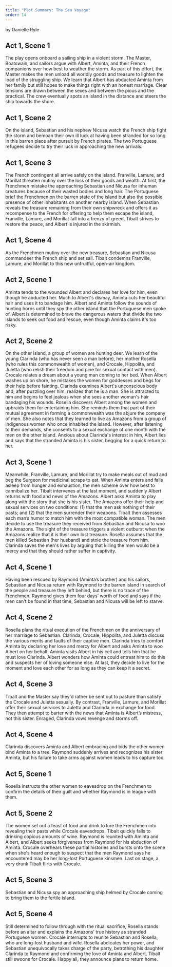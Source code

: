 ```yaml
---
title: "Plot Summary: The Sea Voyage"
order: 14
---
```

<p><span>by Danielle Ryle</span><br/></p>
<h2 id="header-a95c7d30-d4e6-21c7-8f13-a2301b78ee42"><span>Act 1, Scene 1</span><br/></h2>
<p><span>The play opens onboard a sailing ship in a violent storm. The Master, Boatswain, and sailors argue with Albert, Aminta, and their French companions over how best to weather the storm. As part of this effort, the Master makes the men unload all worldly goods and treasure to lighten the load of the struggling ship. We learn that Albert has abducted Aminta from her family but still hopes to make things right with an honest marriage. Clear tensions are drawn between the sexes and between the pious and the practical. The crew eventually spots an island in the distance and steers the ship towards the shore. </span><br/></p>
<h2 id="header-91aab920-9d12-956a-a681-71fcdd849e8a"><span>Act 1, Scene 2</span></h2>
<p>On the island, Sebastian and his nephew Nicusa watch the French ship fight the storm and bemoan their own ill luck at having been stranded for so long in this barren place after pursuit by French pirates. The two Portuguese refugees decide to try their luck in approaching the new arrivals. </p>
<h2 id="header-4089d547-787e-49a7-891f-bfcf53d50da4"><span>Act 1, Scene 3</span><br/></h2>
<p><span>The French contingent all arrive safely on the island. Franville, Lamure, and Morillat threaten mutiny over the loss of their goods and wealth. At first, the Frenchmen mistake the approaching Sebastian and Nicusa for inhuman creatures because of their wasted bodies and long hair. The Portuguese brief the Frenchmen on the barren state of the island but also the possible presence of other inhabitants on another nearby island. When Sebastian reveals the treasure remaining from their own shipwreck and offers it as recompense to the French for offering to help them escape the island, Franville, Lamure, and Morillat fall into a frenzy of greed, Tibalt strives to restore the peace, and Albert is injured in the skirmish. </span><br/></p>
<h2 id="header-89213d6a-fc4d-009e-bed2-5a0cf297edf7"><span>Act 1, Scene 4</span><br/></h2>
<p><span>As the Frenchmen mutiny over the new treasure, Sebastian and Nicusa commandeer the French ship and set sail. Tibalt condemns Franville, Lamure, and Morillat to this new unfruitful, open-air kingdom. </span><br/></p>
<h2 id="header-bd9ce6bd-b53b-8c61-c93e-d177d6c0686d"><span>Act 2, Scene 1</span><br/></h2>
<p><span>Aminta tends to the wounded Albert and declares her love for him, even though he abducted her. Much to Albert's dismay, Aminta cuts her beautiful hair and uses it to bandage him. Albert and Aminta follow the sounds of hunting horns until they spy the other island that the Portuguese men spoke of. Albert is determined to brave the dangerous waters that divide the two islands to seek out food and rescue, even though Aminta claims it's too risky.</span><br/></p>
<h2 id="header-cad718b4-d321-6d16-dd3a-5c14050e3d5b"><span>Act 2, Scene 2</span><br/></h2>
<p><span>On the other island, a group of women are hunting deer. We learn of the young Clarinda (who has never seen a man before), her mother Rosella (who rules this commonwealth of women), and Crocale, Hippolita, and Juletta (who relish their freedom and pine for sexual contact with men). Crocale relates a dream about a young man coming to her bed. When Albert washes up on shore, he mistakes the women for goddesses and begs for their help before fainting. Clarinda examines Albert's unconscious body and, after puzzling over him, realizes that he is a man. She is attracted to him and begins to feel jealous when she sees another woman's hair bandaging his wounds. Rosella discovers Albert among the women and upbraids them for entertaining him. She reminds them that part of their mutual agreement in forming a commonwealth was the abjure the company of men. She also notes that they learned to live as Amazons from a group of indigenous women who once inhabited the island. However, after listening to their demands, she consents to a sexual exchange of one month with the men on the other island. Anxious about Clarinda's interest in him, Albert lies and says that the stranded Aminta is his sister, begging for a quick return to her. </span><br/></p>
<h2 id="header-b8c1a6ab-63b8-d8ae-3394-8658b13e80d8"><span>Act 3, Scene 1</span><br/></h2>
<p><span>Meanwhile, Franville, Lamure, and Morillat try to make meals out of mud and beg the Surgeon for medicinal scraps to eat. When Aminta enters and falls asleep from hunger and exhaustion, the men scheme over how best to cannibalize her. Tibalt intervenes at the last moment, and suddenly Albert returns with food and news of the Amazons. Albert asks Aminta to play along with the story that she is his sister. The Amazons offer their help and sexual services on two conditions: (1) that the men ask nothing of their pasts; and (2) that the men surrender their weapons. Tibalt then assesses each man’s humor to match him with the most compatible woman. The men decide to use the treasure they received from Sebastian and Nicusa to woo the Amazons. The sight of the treasure triggers a violent outburst when the Amazons realize that it is their own lost treasure. Rosella assumes that the men killed Sebastian (her husband) and stole the treasure from him. Clarinda saves the men's lives by arguing that killing the men would be a mercy and that they should rather suffer in captivity. </span><br/></p>
<h2 id="header-3f4cc879-7c40-8047-8760-68a343cc3c36"><span>Act 4, Scene 1</span><br/></h2>
<p><span>Having been rescued by Raymond (Aminta’s brother) and his sailors, Sebastian and Nicusa return with Raymond to the barren island in search of the people and treasure they left behind, but there is no trace of the Frenchmen. Raymond gives them four days’ worth of food and says if the men can't be found in that time, Sebastian and Nicusa will be left to starve.  </span><br/></p>
<h2 id="header-dc18454a-2220-b728-ffc5-aac5fe0374b7"><span>Act 4, Scene 2</span><br/></h2>
<p><span>Rosella plans the ritual execution of the Frenchmen on the anniversary of her marriage to Sebastian. Clarinda, Crocale, Hippolita, and Juletta discuss the various merits and faults of their captive men. Clarinda tries to comfort Aminta by declaring her love and mercy for Albert and asks Aminta to woo Albert on her behalf. Aminta visits Albert in his cell and tells him that he must love Clarinda. Albert wonders how Aminta could entreat him to do this and suspects her of loving someone else. At last, they decide to live for the moment and love each other for as long as they can keep it a secret. </span><br/></p>
<h2 id="header-ee365add-5a5a-0b5a-e496-3a3dc544380b"><span>Act 4, Scene 3</span><br/></h2>
<p><span>Tibalt and the Master say they'd rather be sent out to pasture than satisfy the Crocale and Juletta sexually. By contrast, Franville, Lamure, and Morillat offer their sexual services to Juletta and Clarinda in exchange for food. They then attempt to barter with the news that Aminta is Albert’s mistress, not this sister. Enraged, Clarinda vows revenge and storms off. </span><br/></p>
<h2 id="header-9b04eba6-629d-a75d-c7a7-db4ea99220a2"><span>Act 4, Scene 4</span><br/></h2>
<p><span>Clarinda discovers Aminta and Albert embracing and bids the other women bind Aminta to a tree. Raymond suddenly arrives and recognizes his sister Aminta, but his failure to take arms against women leads to his capture too. </span><br/></p>
<h2 id="header-86176e36-b7ef-aa41-fd08-c208dfbd3a46"><span>Act 5, Scene 1</span><br/></h2>
<p><span>Rosella instructs the other women to eavesdrop on the Frenchmen to confirm the details of their guilt and whether Raymond is in league with them.  </span><br/></p>
<h2 id="header-31814fa7-cf53-4310-62bf-869f67e4c7bb"><span>Act 5, Scene 2</span><br/></h2>
<p><span>The women set out a feast of food and drink to lure the Frenchmen into revealing their pasts while Crocale eavesdrops. Tibalt quickly falls to drinking copious amounts of wine. Raymond is reunited with Aminta and Albert, and Albert seeks forgiveness from Raymond for his abduction of Aminta. Crocale overhears these partial histories and bursts onto the scene when she's heard enough to suspect that the men Raymond says he encountered may be her long-lost Portuguese kinsmen. Last on stage, a very drunk Tibalt flirts with Crocale. </span><br/></p>
<h2 id="header-f445df3f-3ae4-b0a0-4bba-77c457766d58"><span>Act 5, Scene 3</span><br/></h2>
<p><span>Sebastian and Nicusa spy an approaching ship helmed by Crocale coming to bring them to the fertile island. </span><br/></p>
<h2 id="header-4cba7ce9-0f67-3909-a754-9bce8a177769"><span>Act 5, Scene 4</span><br/></h2>
<p><span>Still determined to follow through with the ritual sacrifice, Rosella stands before an altar and explains the Amazons’ true history as stranded Portuguese women. Crocale interrupts to reunite Sebastian and Rosella, who are long-lost husband and wife. Rosella abdicates her power, and Sebastian unequivocally takes charge of the party, betrothing his daughter Clarinda to Raymond and confirming the love of Aminta and Albert. Tibalt still swoons for Crocale. Happy all, they announce plans to return home. </span></p>
<p></p>

